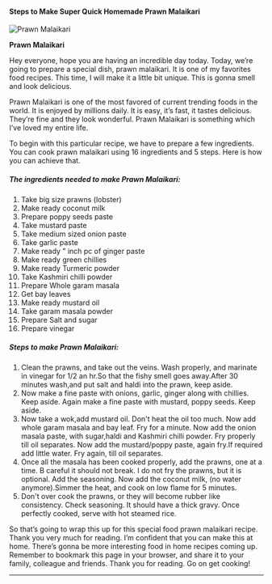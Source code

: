             

#### Steps to Make Super Quick Homemade Prawn Malaikari

![Prawn Malaikari](https://img-global.cpcdn.com/recipes/d474347c574300eb/751x532cq70/prawn-malaikari-recipe-main-photo.jpg)

**Prawn Malaikari**

Hey everyone, hope you are having an incredible day today. Today, we’re going to prepare a special dish, prawn malaikari. It is one of my favorites food recipes. This time, I will make it a little bit unique. This is gonna smell and look delicious.

Prawn Malaikari is one of the most favored of current trending foods in the world. It is enjoyed by millions daily. It is easy, it’s fast, it tastes delicious. They’re fine and they look wonderful. Prawn Malaikari is something which I’ve loved my entire life.

To begin with this particular recipe, we have to prepare a few ingredients. You can cook prawn malaikari using 16 ingredients and 5 steps. Here is how you can achieve that.

##### The ingredients needed to make Prawn Malaikari:

1.  Take big size prawns (lobster)
2.  Make ready coconut milk
3.  Prepare poppy seeds paste
4.  Take mustard paste
5.  Take medium sized onion paste
6.  Take garlic paste
7.  Make ready " inch pc of ginger paste
8.  Make ready green chillies
9.  Make ready Turmeric powder
10.  Take Kashmiri chilli powder
11.  Prepare Whole garam masala
12.  Get bay leaves
13.  Make ready mustard oil
14.  Take garam masala powder
15.  Prepare Salt and sugar
16.  Prepare vinegar

##### Steps to make Prawn Malaikari:

1.  Clean the prawns, and take out the veins. Wash properly, and marinate in vinegar for 1/2 an hr.So that the fishy smell goes away.After 30 minutes wash,and put salt and haldi into the prawn, keep aside.
2.  Now make a fine paste with onions, garlic, ginger along with chillies. Keep aside. Again make a fine paste with mustard, poppy seeds. Keep aside.
3.  Now take a wok,add mustard oil. Don't heat the oil too much. Now add whole garam masala and bay leaf. Fry for a minute. Now add the onion masala paste, with sugar,haldi and Kashmiri chilli powder. Fry properly till oil separates. Now add the mustard/poppy paste, again fry.If required add little water. Fry again, till oil separates.
4.  Once all the masala has been cooked properly, add the prawns, one at a time. B careful it should not break. I do not fry the prawns, but it is optional. Add the seasoning. Now add the coconut milk, (no water anymore).Simmer the heat, and cook on low flame for 5 minutes.
5.  Don't over cook the prawns, or they will become rubber like consistency. Check seasoning. It should have a thick gravy. Once perfectly cooked, serve with hot steamed rice.

So that’s going to wrap this up for this special food prawn malaikari recipe. Thank you very much for reading. I’m confident that you can make this at home. There’s gonna be more interesting food in home recipes coming up. Remember to bookmark this page in your browser, and share it to your family, colleague and friends. Thank you for reading. Go on get cooking!

* * *